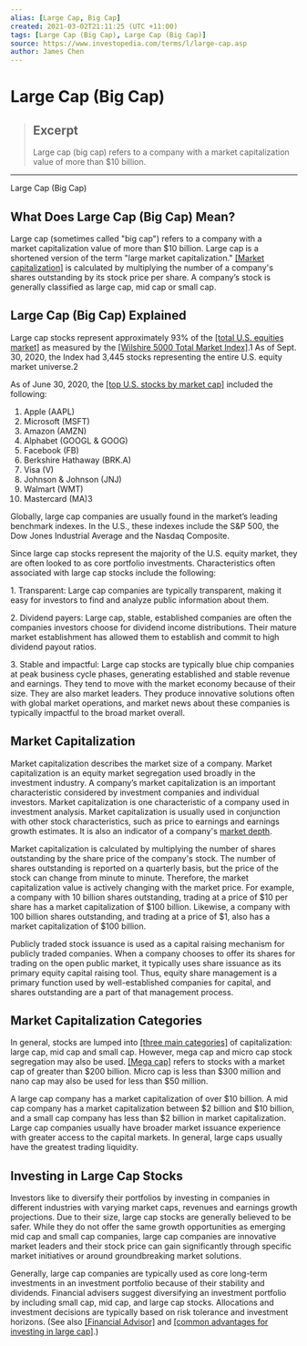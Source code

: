 ```yaml
---
alias: [Large Cap, Big Cap]
created: 2021-03-02T21:11:25 (UTC +11:00)
tags: [Large Cap (Big Cap), Large Cap (Big Cap)]
source: https://www.investopedia.com/terms/l/large-cap.asp
author: James Chen
---
```


# Large Cap (Big Cap)

> ## Excerpt
> Large cap (big cap) refers to a company with a market capitalization value of more than $10 billion.

---

Large Cap (Big Cap)
## What Does Large Cap (Big Cap) Mean?

Large cap (sometimes called "big cap") refers to a company with a market capitalization value of more than $10 billion. Large cap is a shortened version of the term "large market capitalization." [[Market capitalization]](https://www.investopedia.com/terms/m/marketcapitalization.asp) is calculated by multiplying the number of a company's shares outstanding by its stock price per share. A company’s stock is generally classified as large cap, mid cap or small cap.

## Large Cap (Big Cap) Explained

Large cap stocks represent approximately 93% of the [[total U.S. equities market]](https://wilshire.com/indexes/wilshire-5000-family/wilshire-5000-total-market-index) as measured by the [[Wilshire 5000 Total Market Index]](https://wilshire.com/Portals/0/analytics/indexes/characteristics/wilshire-5000-characteristics.pdf).1 As of Sept. 30, 2020, the Index had 3,445 stocks representing the entire U.S. equity market universe.2

As of June 30, 2020, the [[top U.S. stocks by market cap]](https://www.investopedia.com/articles/active-trading/111115/why-all-worlds-top-10-companies-are-american.asp) included the following:

1.  Apple (AAPL)
2.  Microsoft (MSFT)
3.  Amazon (AMZN)
4.  Alphabet (GOOGL & GOOG)
5.  Facebook (FB)
6.  Berkshire Hathaway (BRK.A)
7.  Visa (V)
8.  Johnson & Johnson (JNJ)
9.  Walmart (WMT)
10.  Mastercard (MA)3

Globally, large cap companies are usually found in the market’s leading benchmark indexes. In the U.S., these indexes include the S&P 500, the Dow Jones Industrial Average and the Nasdaq Composite.

Since large cap stocks represent the majority of the U.S. equity market, they are often looked to as core portfolio investments. Characteristics often associated with large cap stocks include the following:

1\. Transparent: Large cap companies are typically transparent, making it easy for investors to find and analyze public information about them.

2\. Dividend payers: Large cap, stable, established companies are often the companies investors choose for dividend income distributions. Their mature market establishment has allowed them to establish and commit to high dividend payout ratios.

3\. Stable and impactful: Large cap stocks are typically blue chip companies at peak business cycle phases, generating established and stable revenue and earnings. They tend to move with the market economy because of their size. They are also market leaders. They produce innovative solutions often with global market operations, and market news about these companies is typically impactful to the broad market overall.

## Market Capitalization

Market capitalization describes the market size of a company. Market capitalization is an equity market segregation used broadly in the investment industry. A company’s market capitalization is an important characteristic considered by investment companies and individual investors. Market capitalization is one characteristic of a company used in investment analysis. Market capitalization is usually used in conjunction with other stock characteristics, such as price to earnings and earnings growth estimates. It is also an indicator of a company's [market depth](https://www.investopedia.com/terms/m/marketdepth.asp).

Market capitalization is calculated by multiplying the number of shares outstanding by the share price of the company's stock. The number of shares outstanding is reported on a quarterly basis, but the price of the stock can change from minute to minute. Therefore, the market capitalization value is actively changing with the market price. For example, a company with 10 billion shares outstanding, trading at a price of $10 per share has a market capitalization of $100 billion. Likewise, a company with 100 billion shares outstanding, and trading at a price of $1, also has a market capitalization of $100 billion.

Publicly traded stock issuance is used as a capital raising mechanism for publicly traded companies. When a company chooses to offer its shares for trading on the open public market, it typically uses share issuance as its primary equity capital raising tool. Thus, equity share management is a primary function used by well-established companies for capital, and shares outstanding are a part of that management process.

## Market Capitalization Categories

In general, stocks are lumped into [[three main categories]](https://www.investopedia.com/articles/markets/022316/small-cap-vs-mid-cap-vs-large-cap-stocks-2016.asp) of capitalization: large cap, mid cap and small cap. However, mega cap and micro cap stock segregation may also be used. [[Mega cap]](https://www.investopedia.com/terms/m/megacap.asp) refers to stocks with a market cap of greater than $200 billion. Micro cap is less than $300 million and nano cap may also be used for less than $50 million.

A large cap company has a market capitalization of over $10 billion. A mid cap company has a market capitalization between $2 billion and $10 billion, and a small cap company has less than $2 billion in market capitalization. Large cap companies usually have broader market issuance experience with greater access to the capital markets. In general, large caps usually have the greatest trading liquidity.

## Investing in Large Cap Stocks

Investors like to diversify their portfolios by investing in companies in different industries with varying market caps, revenues and earnings growth projections. Due to their size, large cap stocks are generally believed to be safer. While they do not offer the same growth opportunities as emerging mid cap and small cap companies, large cap companies are innovative market leaders and their stock price can gain significantly through specific market initiatives or around groundbreaking market solutions.

Generally, large cap companies are typically used as core long-term investments in an investment portfolio because of their stability and dividends. Financial advisers suggest diversifying an investment portfolio by including small cap, mid cap, and large cap stocks. Allocations and investment decisions are typically based on risk tolerance and investment horizons. (See also [[Financial Advisor]](https://www.investopedia.com/terms/f/financial-advisor.asp) and [[common advantages for investing in large cap]](https://www.investopedia.com/ask/answers/041015/what-are-common-advantages-investing-large-cap-stocks.asp).)
